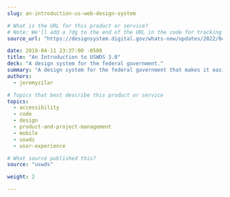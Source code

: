 ```yaml
---
slug: an-introduction-us-web-design-system

# What is the URL for this product or service?
# Note: We'll add a ?dg to the end of the URL in the code for tracking purposes
source_url: "https://designsystem.digital.gov/whats-new/updates/2022/04/28/introducing-uswds-3-0/"

date: 2019-04-11 23:37:00 -0500
title: "An Introduction to USWDS 3.0"
deck: "A design system for the federal government."
summary: "A design system for the federal government that makes it easier to build accessible, mobile-friendly government websites for the American public."
authors:
  - jeremyzilar

# Topics that best describe this product or service
topics:
  - accessibility
  - code
  - design
  - product-and-project-management
  - mobile
  - uswds
  - user-experience

# What source published this?
source: "uswds"

weight: 2

---
```

